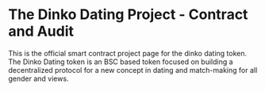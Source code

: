 # The Dinko Dating Project - Contract and Audit

This is the official smart contract project page for the dinko dating token.
The Dinko Dating token is an BSC based token focused on building a decentralized protocol for a new concept in dating and match-making for all gender and views.
